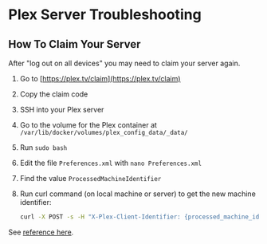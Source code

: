 # Plex Server Troubleshooting

## How To Claim Your Server

After "log out on all devices" you may need to claim your server again.

1. Go to [https://plex.tv/claim](https://plex.tv/claim)
2. Copy the claim code
3. SSH into your Plex server
4. Go to the volume for the Plex container at `/var/lib/docker/volumes/plex_config_data/_data/`
5. Run `sudo bash`
6. Edit the file `Preferences.xml` with `nano Preferences.xml`
7. Find the value `ProcessedMachineIdentifier`
8. Run curl command (on local machine or server) to get the new machine identifier:

   ```bash
   curl -X POST -s -H "X-Plex-Client-Identifier: {processed_machine_identifier}" "https://plex.tv/api/claim/exchange?token={claim_token}"
   ```

See [reference here](https://www.plexopedia.com/plex-media-server/general/claim-server/).
